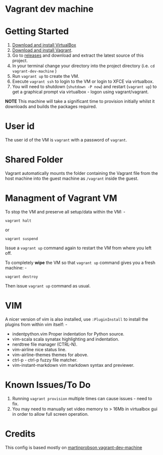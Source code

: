 Vagrant dev machine
=========================================

# Getting Started

1. [Download and install VirtualBox](https://www.virtualbox.org/wiki/Downloads)
2. [Download and install Vagrant](http://www.vagrantup.com/downloads.html).
3. Go to [releases](https://github.com/martinprobson/vagrant-dev-machine/releases) and download and extract the latest source of this project.
5. In your terminal change your directory into the project directory (i.e. `cd vagrant-dev-machine` )
6. Run ```vagrant up``` to create the VM.
7. Execute ```vagrant ssh``` to login to the VM or login to XFCE via virtualbox.
8. You will need to shutdown (`shutdown -P now`) and restart (`vagrant up`) to get a graphical prompt via virtualbox - logon using vagrant/vagrant.

 **NOTE** This machine will take a significant time to provision initially whilst it downloads and builds the packages required.

# User id

The user id of the VM is `vagrant` with a password of `vagrant`.

# Shared Folder

Vagrant automatically mounts the folder containing the Vagrant file from the host machine into
the guest machine as `/vagrant` inside the guest.


# Managment of Vagrant VM

To stop the VM and preserve all setup/data within the VM: -

```
vagrant halt
```

or

```
vagrant suspend
```

Issue a `vagrant up` command again to restart the VM from where you left off.

To completely **wipe** the VM so that `vagrant up` command gives you a fresh machine: -

```
vagrant destroy
```

Then issue `vagrant up` command as usual.

# VIM

A nicer version of vim is also installed, use `:PluginInstall` to install the plugins from within vim itself: -

- indentpython.vim Proper indentation for Python source.
- vim-scala scala synatax highlighting and indentation.
- nerdtree file manager (CTRL-N).
- vim-airline nice status line.
- vim-airline-themes themes for above.
- ctrl-p - ctrl-p fuzzy file matcher.
- vim-instant-markdown vim markdown syntax and previewer.

# Known Issues/To Do

1. Running `vagrant provision` multiple times can cause issues - need to fix.
3. You may need to manually set video memory to > 16Mb in virtualbox gui in order to allow full screen operation. 

# Credits

This config is based mostly on [martinprobson vagrant-dev-machine](https://github.com/martinprobson/vagrant-dev-machine)
